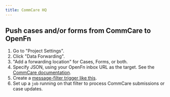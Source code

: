 ```yaml
---
title: CommCare HQ
---
```

<!-- copied -->
## Push cases and/or forms from CommCare to OpenFn

1. Go to "Project Settings".
2. Click "Data Forwarding".
3. "Add a forwarding location" for Cases, Forms, or both.
4. Specify JSON, using your OpenFn inbox URL as the target. See the
   [CommCare documentation](https://confluence.dimagi.com/pages/viewpage.action?pageId=12224128).
5. Create a
   [message-filter trigger like this](../appendix#match-a-message-with-a-fragment-inside-another-object-called-form).
6. Set up a `job` running on that filter to process CommCare submissions or case
   updates.
